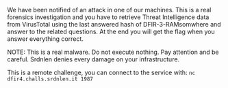 We have been notified of an attack in one of our machines. This is a real forensics investigation and you have to retrieve Threat Intelligence data from VirusTotal using the last answered hash of DFIR-3-RAMsomwhere and answer to the related questions. At the end you will get the flag when you answer everything correct.

NOTE: This is a real malware. Do not execute nothing. Pay attention and be careful. Srdnlen denies every damage on your infrastructure.

This is a remote challenge, you can connect to the service with: `nc dfir4.challs.srdnlen.it 1987`
